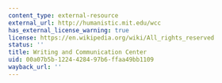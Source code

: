 ```yaml
---
content_type: external-resource
external_url: http://humanistic.mit.edu/wcc
has_external_license_warning: true
license: https://en.wikipedia.org/wiki/All_rights_reserved
status: ''
title: Writing and Communication Center
uid: 00a07b5b-1224-4284-97b6-ffaa49bb1109
wayback_url: ''
---
```

